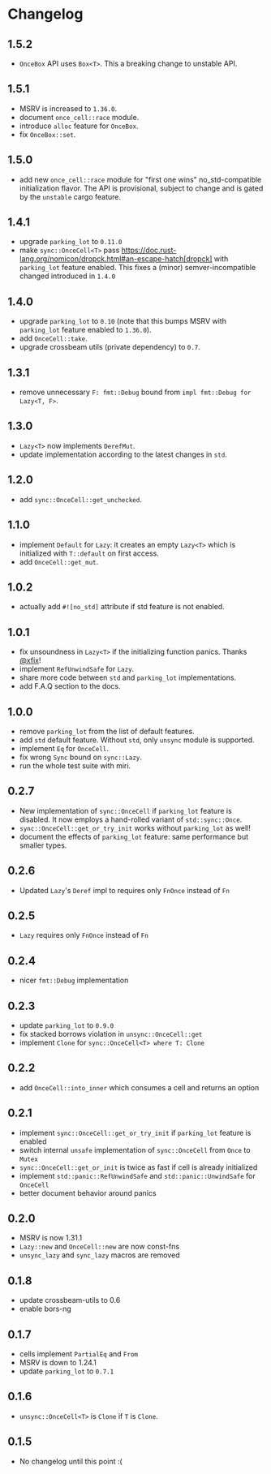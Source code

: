# Changelog

## 1.5.2

- `OnceBox` API uses `Box<T>`.
  This a breaking change to unstable API.

## 1.5.1

- MSRV is increased to `1.36.0`.
- document `once_cell::race` module.
- introduce `alloc` feature for `OnceBox`.
- fix `OnceBox::set`.

## 1.5.0

- add new `once_cell::race` module for "first one wins" no_std-compatible initialization flavor.
  The API is provisional, subject to change and is gated by the `unstable` cargo feature.

## 1.4.1

- upgrade `parking_lot` to `0.11.0`
- make `sync::OnceCell<T>` pass https://doc.rust-lang.org/nomicon/dropck.html#an-escape-hatch[dropck] with `parking_lot` feature enabled.
  This fixes a (minor) semver-incompatible changed introduced in `1.4.0`

## 1.4.0

- upgrade `parking_lot` to `0.10` (note that this bumps MSRV with `parking_lot` feature enabled to `1.36.0`).
- add `OnceCell::take`.
- upgrade crossbeam utils (private dependency) to `0.7`.

## 1.3.1

- remove unnecessary `F: fmt::Debug` bound from `impl fmt::Debug for Lazy<T, F>`.

## 1.3.0

- `Lazy<T>` now implements `DerefMut`.
- update implementation according to the latest changes in `std`.

## 1.2.0

- add `sync::OnceCell::get_unchecked`.

## 1.1.0

- implement `Default` for `Lazy`: it creates an empty `Lazy<T>` which is initialized with `T::default` on first access.
- add `OnceCell::get_mut`.

## 1.0.2

- actually add `#![no_std]` attribute if std feature is not enabled.

## 1.0.1

- fix unsoundness in `Lazy<T>` if the initializing function panics. Thanks [@xfix](https://github.com/xfix)!
- implement `RefUnwindSafe` for `Lazy`.
- share more code between `std` and `parking_lot` implementations.
- add F.A.Q section to the docs.

## 1.0.0

- remove `parking_lot` from the list of default features.
- add `std` default feature. Without `std`, only `unsync` module is supported.
- implement `Eq` for `OnceCell`.
- fix wrong `Sync` bound on `sync::Lazy`.
- run the whole test suite with miri.

## 0.2.7

- New implementation of `sync::OnceCell` if `parking_lot` feature is disabled.
  It now employs a hand-rolled variant of `std::sync::Once`.
- `sync::OnceCell::get_or_try_init` works without `parking_lot` as well!
- document the effects of `parking_lot` feature: same performance but smaller types.

## 0.2.6

- Updated `Lazy`'s `Deref` impl to requires only `FnOnce` instead of `Fn`

## 0.2.5

- `Lazy` requires only `FnOnce` instead of `Fn`

## 0.2.4

- nicer `fmt::Debug` implementation

## 0.2.3

- update `parking_lot` to `0.9.0`
- fix stacked borrows violation in `unsync::OnceCell::get`
- implement `Clone` for `sync::OnceCell<T> where T: Clone`

## 0.2.2

- add `OnceCell::into_inner` which consumes a cell and returns an option

## 0.2.1

- implement `sync::OnceCell::get_or_try_init` if `parking_lot` feature is enabled
- switch internal `unsafe` implementation of `sync::OnceCell` from `Once` to `Mutex`
- `sync::OnceCell::get_or_init` is twice as fast if cell is already initialized
- implement `std::panic::RefUnwindSafe` and `std::panic::UnwindSafe` for `OnceCell`
- better document behavior around panics

## 0.2.0

- MSRV is now 1.31.1
- `Lazy::new` and `OnceCell::new` are now const-fns
- `unsync_lazy` and `sync_lazy` macros are removed

## 0.1.8

- update crossbeam-utils to 0.6
- enable bors-ng

## 0.1.7

- cells implement `PartialEq` and `From`
- MSRV is down to 1.24.1
- update `parking_lot` to `0.7.1`

## 0.1.6

- `unsync::OnceCell<T>` is `Clone` if `T` is `Clone`.

## 0.1.5

- No changelog until this point :(
